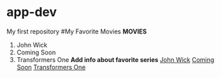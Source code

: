 # app-dev
My first repository
#My Favorite Movies
**MOVIES**
1. John Wick
2. Coming Soon
3. Transformers One
**Add info about favorite series**
[John Wick](https://en.wikipedia.org/wiki/John_Wick_(film))
[Coming Soon](https://en.wikipedia.org/wiki/John_Wick_(film))
[Transformers One](https://en.wikipedia.org/wiki/Transformers_One)
